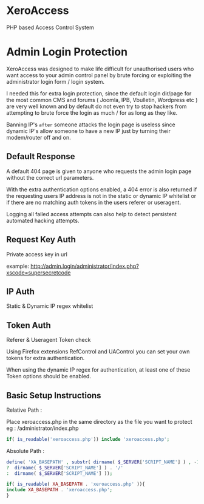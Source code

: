 XeroAccess
==========

PHP based Access Control System

Admin Login Protection
======================

XeroAccess was designed to make life difficult for unauthorised users who want access to your admin control panel 
by brute forcing or exploiting the administrator login form / login system.

I needed this for extra login protection, since the default login dir/page for the most common CMS and forums ( Joomla, IPB, Vbulletin, Wordpress etc ) 
are very well known and by default do not even try to stop hackers from attempting to brute force the login as much / for as long as they like. 

Banning IP's `after` someone attacks the login page is useless since dynamic IP's allow someone to have a new IP just by turning their modem/router off and on. 

Default Response
----------------

A default 404 page is given to anyone who requests the admin login page without the correct url parameters.

With the extra authentication options enabled, a 404 error is also returned if the requesting users IP address is not in the static or dynamic IP whitelist
or if there are no matching auth tokens in the users referer or useragent. 

Logging all failed access attempts can also help to detect persistent automated hacking attempts.

Request Key Auth
----------------

Private access key in url

example: http://admin.login/administrator/index.php?xscode=supersecretcode

IP Auth
-------

Static & Dynamic IP regex whitelist

Token Auth
----------

Referer & Useragent Token check

Using Firefox extensions RefControl and UAControl you can set your own tokens for extra authentication.

When using the dynamic IP regex for authentication, at least one of these Token options should be enabled.

Basic Setup Instructions
------------------------

Relative Path :

Place xeroaccess.php in the same directory as the file you want to protect eg : /administrator/index.php

```php
if( is_readable('xeroaccess.php')) include 'xeroaccess.php';
```

Absolute Path :

```php
define( 'XA_BASEPATH' , substr( dirname( $_SERVER['SCRIPT_NAME'] ) , -1 ) !== '/'  
?  dirname( $_SERVER['SCRIPT_NAME'] ) . '/' 
:  dirname( $_SERVER['SCRIPT_NAME'] ));

if( is_readable( XA_BASEPATH . 'xeroaccess.php' )){
include XA_BASEPATH . 'xeroaccess.php';
}
```

